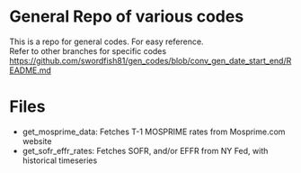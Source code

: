 # General Repo of various codes
This is a repo for general codes. For easy reference.  
Refer to other branches for specific codes  
https://github.com/swordfish81/gen_codes/blob/conv_gen_date_start_end/README.md
# Files
- get_mosprime_data: Fetches T-1 MOSPRIME rates from Mosprime.com website
- get_sofr_effr_rates: Fetches SOFR, and/or EFFR from NY Fed, with historical timeseries
